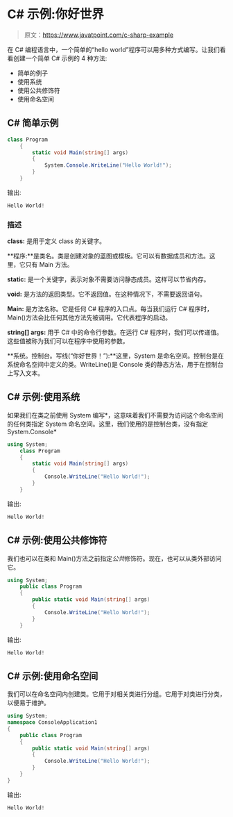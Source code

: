 # C# 示例:你好世界

> 原文：<https://www.javatpoint.com/c-sharp-example>

在 C# 编程语言中，一个简单的“hello world”程序可以用多种方式编写。让我们看看创建一个简单 C# 示例的 4 种方法:

*   简单的例子
*   使用系统
*   使用公共修饰符
*   使用命名空间

## C# 简单示例

```cs
class Program
    {
        static void Main(string[] args)
        {
            System.Console.WriteLine("Hello World!");
        }
    }

```

输出:

```cs
Hello World!

```

### 描述

**class:** 是用于定义 class 的关键字。

**程序:**是类名。类是创建对象的蓝图或模板。它可以有数据成员和方法。这里，它只有 Main 方法。

**static:** 是一个关键字，表示对象不需要访问静态成员。这样可以节省内存。

**void:** 是方法的返回类型。它不返回值。在这种情况下，不需要返回语句。

**Main:** 是方法名称。它是任何 C# 程序的入口点。每当我们运行 C# 程序时，Main()方法会比任何其他方法先被调用。它代表程序的启动。

**string[] args:** 用于 C# 中的命令行参数。在运行 C# 程序时，我们可以传递值。这些值被称为我们可以在程序中使用的参数。

**系统。控制台。写线(“你好世界！”):**这里，System 是命名空间。控制台是在系统命名空间中定义的类。WriteLine()是 Console 类的静态方法，用于在控制台上写入文本。

## C# 示例:使用系统

如果我们在类之前使用 System 编写*，这意味着我们不需要为访问这个命名空间的任何类指定 System 命名空间。这里，我们使用的是控制台类，没有指定 System.Console*

```cs
using System;
    class Program
    {
        static void Main(string[] args)
        {
            Console.WriteLine("Hello World!");
        }
    }

```

输出:

```cs
Hello World!

```

## C# 示例:使用公共修饰符

我们也可以在类和 Main()方法之前指定*公共*修饰符。现在，也可以从类外部访问它。

```cs
using System;
    public class Program
    {
        public static void Main(string[] args)
        {
            Console.WriteLine("Hello World!");
        }
    }

```

输出:

```cs
Hello World!

```

## C# 示例:使用命名空间

我们可以在命名空间内创建类。它用于对相关类进行分组。它用于对类进行分类，以便易于维护。

```cs
using System;
namespace ConsoleApplication1
{
    public class Program
    {
        public static void Main(string[] args)
        {
            Console.WriteLine("Hello World!");
        }
    }
}

```

输出:

```cs
Hello World!

```